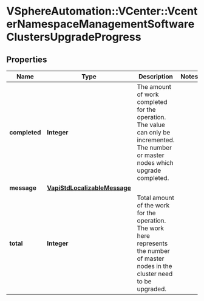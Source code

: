 # VSphereAutomation::VCenter::VcenterNamespaceManagementSoftwareClustersUpgradeProgress

## Properties
Name | Type | Description | Notes
------------ | ------------- | ------------- | -------------
**completed** | **Integer** | The amount of work completed for the operation. The value can only be incremented. The number or master nodes which upgrade completed. | 
**message** | [**VapiStdLocalizableMessage**](VapiStdLocalizableMessage.md) |  | 
**total** | **Integer** | Total amount of the work for the operation. The work here represents the number of master nodes in the cluster need to be upgraded. | 



